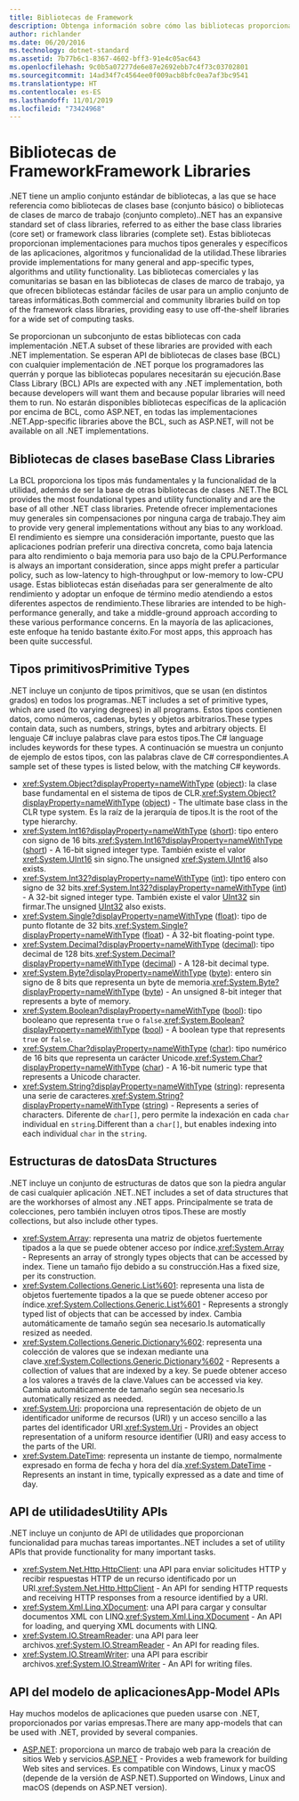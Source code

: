 ```yaml
---
title: Bibliotecas de Framework
description: Obtenga información sobre cómo las bibliotecas proporcionan implementaciones para muchos tipos generales y específicos de las aplicaciones, algoritmos y funcionalidad de la utilidad.
author: richlander
ms.date: 06/20/2016
ms.technology: dotnet-standard
ms.assetid: 7b77b6c1-8367-4602-bff3-91e4c05ac643
ms.openlocfilehash: 9c0b5a07277de6e87e2692ebb7c4f73c03702801
ms.sourcegitcommit: 14ad34f7c4564ee0f009acb8bfc0ea7af3bc9541
ms.translationtype: HT
ms.contentlocale: es-ES
ms.lasthandoff: 11/01/2019
ms.locfileid: "73424968"
---
```

# <a name="framework-libraries"></a><span data-ttu-id="228fb-103">Bibliotecas de Framework</span><span class="sxs-lookup"><span data-stu-id="228fb-103">Framework Libraries</span></span>

<span data-ttu-id="228fb-104">.NET tiene un amplio conjunto estándar de bibliotecas, a las que se hace referencia como bibliotecas de clases base (conjunto básico) o bibliotecas de clases de marco de trabajo (conjunto completo).</span><span class="sxs-lookup"><span data-stu-id="228fb-104">.NET has an expansive standard set of class libraries, referred to as either the base class libraries (core set) or framework class libraries (complete set).</span></span> <span data-ttu-id="228fb-105">Estas bibliotecas proporcionan implementaciones para muchos tipos generales y específicos de las aplicaciones, algoritmos y funcionalidad de la utilidad.</span><span class="sxs-lookup"><span data-stu-id="228fb-105">These libraries provide implementations for many general and app-specific types, algorithms and utility functionality.</span></span> <span data-ttu-id="228fb-106">Las bibliotecas comerciales y las comunitarias se basan en las bibliotecas de clases de marco de trabajo, ya que ofrecen bibliotecas estándar fáciles de usar para un amplio conjunto de tareas informáticas.</span><span class="sxs-lookup"><span data-stu-id="228fb-106">Both commercial and community libraries build on top of the framework class libraries, providing easy to use off-the-shelf libraries for a wide set of computing tasks.</span></span>

<span data-ttu-id="228fb-107">Se proporcionan un subconjunto de estas bibliotecas con cada implementación .NET.</span><span class="sxs-lookup"><span data-stu-id="228fb-107">A subset of these libraries are provided with each .NET implementation.</span></span> <span data-ttu-id="228fb-108">Se esperan API de bibliotecas de clases base (BCL) con cualquier implementación de .NET porque los programadores las querrán y porque las bibliotecas populares necesitarán su ejecución.</span><span class="sxs-lookup"><span data-stu-id="228fb-108">Base Class Library (BCL) APIs are expected with any .NET implementation, both because developers will want them and because popular libraries will need them to run.</span></span> <span data-ttu-id="228fb-109">No estarán disponibles bibliotecas específicas de la aplicación por encima de BCL, como ASP.NET, en todas las implementaciones .NET.</span><span class="sxs-lookup"><span data-stu-id="228fb-109">App-specific libraries above the BCL, such as ASP.NET, will not be available on all .NET implementations.</span></span>

## <a name="base-class-libraries"></a><span data-ttu-id="228fb-110">Bibliotecas de clases base</span><span class="sxs-lookup"><span data-stu-id="228fb-110">Base Class Libraries</span></span>

<span data-ttu-id="228fb-111">La BCL proporciona los tipos más fundamentales y la funcionalidad de la utilidad, además de ser la base de otras bibliotecas de clases .NET.</span><span class="sxs-lookup"><span data-stu-id="228fb-111">The BCL provides the most foundational types and utility functionality and are the base of all other .NET class libraries.</span></span> <span data-ttu-id="228fb-112">Pretende ofrecer implementaciones muy generales sin compensaciones por ninguna carga de trabajo.</span><span class="sxs-lookup"><span data-stu-id="228fb-112">They aim to provide very general implementations without any bias to any workload.</span></span> <span data-ttu-id="228fb-113">El rendimiento es siempre una consideración importante, puesto que las aplicaciones podrían preferir una directiva concreta, como baja latencia para alto rendimiento o baja memoria para uso bajo de la CPU.</span><span class="sxs-lookup"><span data-stu-id="228fb-113">Performance is always an important consideration, since apps might prefer a particular policy, such as low-latency to high-throughput or low-memory to low-CPU usage.</span></span> <span data-ttu-id="228fb-114">Estas bibliotecas están diseñadas para ser generalmente de alto rendimiento y adoptar un enfoque de término medio atendiendo a estos diferentes aspectos de rendimiento.</span><span class="sxs-lookup"><span data-stu-id="228fb-114">These libraries are intended to be high-performance generally, and take a middle-ground approach according to these various performance concerns.</span></span> <span data-ttu-id="228fb-115">En la mayoría de las aplicaciones, este enfoque ha tenido bastante éxito.</span><span class="sxs-lookup"><span data-stu-id="228fb-115">For most apps, this approach has been quite successful.</span></span>

## <a name="primitive-types"></a><span data-ttu-id="228fb-116">Tipos primitivos</span><span class="sxs-lookup"><span data-stu-id="228fb-116">Primitive Types</span></span>

<span data-ttu-id="228fb-117">.NET incluye un conjunto de tipos primitivos, que se usan (en distintos grados) en todos los programas.</span><span class="sxs-lookup"><span data-stu-id="228fb-117">.NET includes a set of primitive types, which are used (to varying degrees) in all programs.</span></span> <span data-ttu-id="228fb-118">Estos tipos contienen datos, como números, cadenas, bytes y objetos arbitrarios.</span><span class="sxs-lookup"><span data-stu-id="228fb-118">These types contain data, such as numbers, strings, bytes and arbitrary objects.</span></span> <span data-ttu-id="228fb-119">El lenguaje C# incluye palabras clave para estos tipos.</span><span class="sxs-lookup"><span data-stu-id="228fb-119">The C# language includes keywords for these types.</span></span> <span data-ttu-id="228fb-120">A continuación se muestra un conjunto de ejemplo de estos tipos, con las palabras clave de C# correspondientes.</span><span class="sxs-lookup"><span data-stu-id="228fb-120">A sample set of these types is listed below, with the matching C# keywords.</span></span>

* <span data-ttu-id="228fb-121"><xref:System.Object?displayProperty=nameWithType> ([object](../csharp/language-reference/builtin-types/reference-types.md#the-object-type)): la clase base fundamental en el sistema de tipos de CLR.</span><span class="sxs-lookup"><span data-stu-id="228fb-121"><xref:System.Object?displayProperty=nameWithType> ([object](../csharp/language-reference/builtin-types/reference-types.md#the-object-type)) - The ultimate base class in the CLR type system.</span></span> <span data-ttu-id="228fb-122">Es la raíz de la jerarquía de tipos.</span><span class="sxs-lookup"><span data-stu-id="228fb-122">It is the root of the type hierarchy.</span></span>
* <span data-ttu-id="228fb-123"><xref:System.Int16?displayProperty=nameWithType> ([short](../csharp/language-reference/builtin-types/integral-numeric-types.md)): tipo entero con signo de 16 bits.</span><span class="sxs-lookup"><span data-stu-id="228fb-123"><xref:System.Int16?displayProperty=nameWithType> ([short](../csharp/language-reference/builtin-types/integral-numeric-types.md)) - A 16-bit signed integer type.</span></span> <span data-ttu-id="228fb-124">También existe el valor <xref:System.UInt16> sin signo.</span><span class="sxs-lookup"><span data-stu-id="228fb-124">The unsigned <xref:System.UInt16> also exists.</span></span>
* <span data-ttu-id="228fb-125"><xref:System.Int32?displayProperty=nameWithType> ([int](../csharp/language-reference/builtin-types/integral-numeric-types.md)): tipo entero con signo de 32 bits.</span><span class="sxs-lookup"><span data-stu-id="228fb-125"><xref:System.Int32?displayProperty=nameWithType> ([int](../csharp/language-reference/builtin-types/integral-numeric-types.md)) - A 32-bit signed integer type.</span></span> <span data-ttu-id="228fb-126">También existe el valor [UInt32](../csharp/language-reference/builtin-types/integral-numeric-types.md) sin firmar.</span><span class="sxs-lookup"><span data-stu-id="228fb-126">The unsigned [UInt32](../csharp/language-reference/builtin-types/integral-numeric-types.md) also exists.</span></span>
* <span data-ttu-id="228fb-127"><xref:System.Single?displayProperty=nameWithType> ([float](../csharp/language-reference/builtin-types/floating-point-numeric-types.md)): tipo de punto flotante de 32 bits.</span><span class="sxs-lookup"><span data-stu-id="228fb-127"><xref:System.Single?displayProperty=nameWithType> ([float](../csharp/language-reference/builtin-types/floating-point-numeric-types.md)) - A 32-bit floating-point type.</span></span>
* <span data-ttu-id="228fb-128"><xref:System.Decimal?displayProperty=nameWithType> ([decimal](../csharp/language-reference/builtin-types/floating-point-numeric-types.md)): tipo decimal de 128 bits.</span><span class="sxs-lookup"><span data-stu-id="228fb-128"><xref:System.Decimal?displayProperty=nameWithType> ([decimal](../csharp/language-reference/builtin-types/floating-point-numeric-types.md)) - A 128-bit decimal type.</span></span>
* <span data-ttu-id="228fb-129"><xref:System.Byte?displayProperty=nameWithType> ([byte](../csharp/language-reference/builtin-types/integral-numeric-types.md)): entero sin signo de 8 bits que representa un byte de memoria.</span><span class="sxs-lookup"><span data-stu-id="228fb-129"><xref:System.Byte?displayProperty=nameWithType> ([byte](../csharp/language-reference/builtin-types/integral-numeric-types.md)) - An unsigned 8-bit integer that represents a byte of memory.</span></span>
* <span data-ttu-id="228fb-130"><xref:System.Boolean?displayProperty=nameWithType> ([bool](../csharp/language-reference/keywords/bool.md)): tipo booleano que representa `true` o `false`.</span><span class="sxs-lookup"><span data-stu-id="228fb-130"><xref:System.Boolean?displayProperty=nameWithType> ([bool](../csharp/language-reference/keywords/bool.md)) - A boolean type that represents `true` or `false`.</span></span>
* <span data-ttu-id="228fb-131"><xref:System.Char?displayProperty=nameWithType> ([char](../csharp/language-reference/keywords/char.md)): tipo numérico de 16 bits que representa un carácter Unicode.</span><span class="sxs-lookup"><span data-stu-id="228fb-131"><xref:System.Char?displayProperty=nameWithType> ([char](../csharp/language-reference/keywords/char.md)) - A 16-bit numeric type that represents a Unicode character.</span></span>
* <span data-ttu-id="228fb-132"><xref:System.String?displayProperty=nameWithType> ([string](../csharp/language-reference/builtin-types/reference-types.md#the-string-type)): representa una serie de caracteres.</span><span class="sxs-lookup"><span data-stu-id="228fb-132"><xref:System.String?displayProperty=nameWithType> ([string](../csharp/language-reference/builtin-types/reference-types.md#the-string-type)) - Represents a series of characters.</span></span> <span data-ttu-id="228fb-133">Diferente de `char[]`, pero permite la indexación en cada `char` individual en `string`.</span><span class="sxs-lookup"><span data-stu-id="228fb-133">Different than a `char[]`, but enables indexing into each individual `char` in the `string`.</span></span>

## <a name="data-structures"></a><span data-ttu-id="228fb-134">Estructuras de datos</span><span class="sxs-lookup"><span data-stu-id="228fb-134">Data Structures</span></span>

<span data-ttu-id="228fb-135">.NET incluye un conjunto de estructuras de datos que son la piedra angular de casi cualquier aplicación .NET.</span><span class="sxs-lookup"><span data-stu-id="228fb-135">.NET includes a set of data structures that are the workhorses of almost any .NET apps.</span></span> <span data-ttu-id="228fb-136">Principalmente se trata de colecciones, pero también incluyen otros tipos.</span><span class="sxs-lookup"><span data-stu-id="228fb-136">These are mostly collections, but also include other types.</span></span>

* <span data-ttu-id="228fb-137"><xref:System.Array>: representa una matriz de objetos fuertemente tipados a la que se puede obtener acceso por índice.</span><span class="sxs-lookup"><span data-stu-id="228fb-137"><xref:System.Array> - Represents an array of strongly types objects that can be accessed by index.</span></span> <span data-ttu-id="228fb-138">Tiene un tamaño fijo debido a su construcción.</span><span class="sxs-lookup"><span data-stu-id="228fb-138">Has a fixed size, per its construction.</span></span>
* <span data-ttu-id="228fb-139"><xref:System.Collections.Generic.List%601>: representa una lista de objetos fuertemente tipados a la que se puede obtener acceso por índice.</span><span class="sxs-lookup"><span data-stu-id="228fb-139"><xref:System.Collections.Generic.List%601> - Represents a strongly typed list of objects that can be accessed by index.</span></span> <span data-ttu-id="228fb-140">Cambia automáticamente de tamaño según sea necesario.</span><span class="sxs-lookup"><span data-stu-id="228fb-140">Is automatically resized as needed.</span></span>
* <span data-ttu-id="228fb-141"><xref:System.Collections.Generic.Dictionary%602>: representa una colección de valores que se indexan mediante una clave.</span><span class="sxs-lookup"><span data-stu-id="228fb-141"><xref:System.Collections.Generic.Dictionary%602> - Represents a collection of values that are indexed by a key.</span></span> <span data-ttu-id="228fb-142">Se puede obtener acceso a los valores a través de la clave.</span><span class="sxs-lookup"><span data-stu-id="228fb-142">Values can be accessed via key.</span></span> <span data-ttu-id="228fb-143">Cambia automáticamente de tamaño según sea necesario.</span><span class="sxs-lookup"><span data-stu-id="228fb-143">Is automatically resized as needed.</span></span>
* <span data-ttu-id="228fb-144"><xref:System.Uri>: proporciona una representación de objeto de un identificador uniforme de recursos (URI) y un acceso sencillo a las partes del identificador URI.</span><span class="sxs-lookup"><span data-stu-id="228fb-144"><xref:System.Uri> - Provides an object representation of a uniform resource identifier (URI) and easy access to the parts of the URI.</span></span>
* <span data-ttu-id="228fb-145"><xref:System.DateTime>: representa un instante de tiempo, normalmente expresado en forma de fecha y hora del día.</span><span class="sxs-lookup"><span data-stu-id="228fb-145"><xref:System.DateTime> - Represents an instant in time, typically expressed as a date and time of day.</span></span>

## <a name="utility-apis"></a><span data-ttu-id="228fb-146">API de utilidades</span><span class="sxs-lookup"><span data-stu-id="228fb-146">Utility APIs</span></span>

<span data-ttu-id="228fb-147">.NET incluye un conjunto de API de utilidades que proporcionan funcionalidad para muchas tareas importantes.</span><span class="sxs-lookup"><span data-stu-id="228fb-147">.NET includes a set of utility APIs that provide functionality for many important tasks.</span></span>

* <span data-ttu-id="228fb-148"><xref:System.Net.Http.HttpClient>: una API para enviar solicitudes HTTP y recibir respuestas HTTP de un recurso identificado por un URI.</span><span class="sxs-lookup"><span data-stu-id="228fb-148"><xref:System.Net.Http.HttpClient> - An API for sending HTTP requests and receiving HTTP responses from a resource identified by a URI.</span></span>
* <span data-ttu-id="228fb-149"><xref:System.Xml.Linq.XDocument>: una API para cargar y consultar documentos XML con LINQ.</span><span class="sxs-lookup"><span data-stu-id="228fb-149"><xref:System.Xml.Linq.XDocument> - An API for loading, and querying XML documents with LINQ.</span></span>
* <span data-ttu-id="228fb-150"><xref:System.IO.StreamReader>: una API para leer archivos.</span><span class="sxs-lookup"><span data-stu-id="228fb-150"><xref:System.IO.StreamReader> - An API for reading files.</span></span> 
* <span data-ttu-id="228fb-151"><xref:System.IO.StreamWriter>: una API para escribir archivos.</span><span class="sxs-lookup"><span data-stu-id="228fb-151"><xref:System.IO.StreamWriter> - An API for writing files.</span></span>

## <a name="app-model-apis"></a><span data-ttu-id="228fb-152">API del modelo de aplicaciones</span><span class="sxs-lookup"><span data-stu-id="228fb-152">App-Model APIs</span></span>

<span data-ttu-id="228fb-153">Hay muchos modelos de aplicaciones que pueden usarse con .NET, proporcionados por varias empresas.</span><span class="sxs-lookup"><span data-stu-id="228fb-153">There are many app-models that can be used with .NET, provided by several companies.</span></span>

* <span data-ttu-id="228fb-154">[ASP.NET](https://www.asp.net): proporciona un marco de trabajo web para la creación de sitios Web y servicios.</span><span class="sxs-lookup"><span data-stu-id="228fb-154">[ASP.NET](https://www.asp.net) - Provides a web framework for building Web sites and services.</span></span> <span data-ttu-id="228fb-155">Es compatible con Windows, Linux y macOS (depende de la versión de ASP.NET).</span><span class="sxs-lookup"><span data-stu-id="228fb-155">Supported on Windows, Linux and macOS (depends on ASP.NET version).</span></span>
